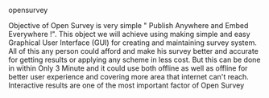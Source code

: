 opensurvey

Objective of  Open Survey is very simple  " Publish Anywhere and Embed Everywhere !".  This object we will achieve using making simple and easy Graphical User Interface (GUI) for creating and maintaining survey system. All of this any person could afford and make his survey better and accurate for getting results or applying any scheme in less cost. But this can be done in within Only 3 Minute and it could use both offline as well as offline for better user experience and covering more area that internet can't reach. Interactive results are one of the most important factor of Open Survey

